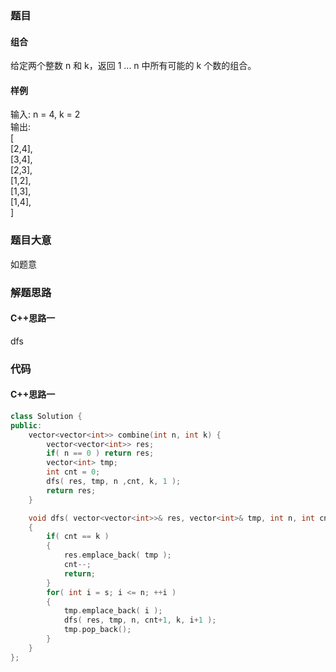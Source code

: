 ### 题目
#### 组合
给定两个整数 n 和 k，返回 1 ... n 中所有可能的 k 个数的组合。
#### 样例
输入: n = 4, k = 2  
输出:  
[  
  [2,4],  
  [3,4],  
  [2,3],  
  [1,2],  
  [1,3],  
  [1,4],  
]
### 题目大意
如题意
### 解题思路
#### C++思路一
dfs
### 代码
#### C++思路一
```C++
class Solution {
public:
    vector<vector<int>> combine(int n, int k) {
        vector<vector<int>> res;
        if( n == 0 ) return res;
        vector<int> tmp;
        int cnt = 0;
        dfs( res, tmp, n ,cnt, k, 1 );
        return res;
    }

    void dfs( vector<vector<int>>& res, vector<int>& tmp, int n, int cnt , int k, int s )
    {
        if( cnt == k )
        {
            res.emplace_back( tmp );
            cnt--;
            return;
        }
        for( int i = s; i <= n; ++i )
        {
            tmp.emplace_back( i );
            dfs( res, tmp, n, cnt+1, k, i+1 );
            tmp.pop_back();
        }
    }
};
```